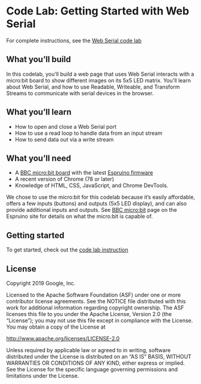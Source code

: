 # Code Lab: Getting Started with Web Serial

For complete instructions, see the [Web Serial code lab][codelab]

## What you’ll build

In this codelab, you'll build a web page that uses Web Serial interacts with
a micro:bit board to show different images on its 5x5 LED matrix. You'll learn
about Web Serial, and how to use Readable, Writeable, and Transform Streams
to communicate with serial devices in the browser.

## What you’ll learn

* How to open and close a Web Serial port
* How to use a read loop to handle data from an input stream
* How to send data out via a write stream

## What you’ll need

* A [BBC micro:bit board](https://microbit.org/) with the latest
  [Espruino firmware](https://www.espruino.com/Download#microbit)
* A recent version of Chrome (78 or later)
* Knowledge of HTML, CSS, JavaScript, and Chrome DevTools.

We chose to use the micro:bit for this codelab because it’s easily affordable,
offers a few inputs (buttons) and outputs (5x5 LED display), and can also
provide additional inputs and outputs. See
[BBC micro:bit](https://www.espruino.com/MicroBit) page on the Espruino site
for details on what the micro:bit is capable of.

## Getting started

To get started, check out the [code lab instruction][codelab]

## License

Copyright 2019 Google, Inc.

Licensed to the Apache Software Foundation (ASF) under one or more contributor
license agreements. See the NOTICE file distributed with this work for
additional information regarding copyright ownership. The ASF licenses this
file to you under the Apache License, Version 2.0 (the “License”); you may not
use this file except in compliance with the License. You may obtain a copy of
the License at

http://www.apache.org/licenses/LICENSE-2.0

Unless required by applicable law or agreed to in writing, software distributed
under the License is distributed on an “AS IS” BASIS, WITHOUT WARRANTIES OR
CONDITIONS OF ANY KIND, either express or implied. See the License for the
specific language governing permissions and limitations under the License.

[codelab]: https://goo.gle/web-serial-codelab
